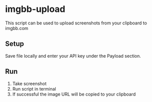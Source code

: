 # imgbb-upload
This script can be used to upload screenshots from your clipboard to imgbb.com
## Setup
Save file locally and enter your API key under the Payload section.
## Run
 1. Take screenshot
 2. Run script in terminal
 3. If successful the image URL will be copied to your clipboard
